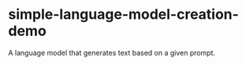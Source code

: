 # simple-language-model-creation-demo
A language model that generates text based on a given prompt.
